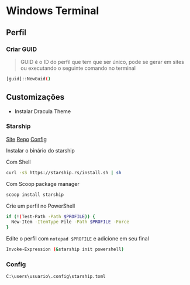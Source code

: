 # Windows Terminal
## Perfil
### Criar GUID
> GUID é o ID do perfil que tem que ser único, pode se gerar em sites ou executando o seguinte comando no terminal
```bash
[guid]::NewGuid()
```

## Customizações

- Instalar Dracula Theme

### Starship

[Site](https://starship.rs/)
[Repo](https://github.com/starship/starship)
[Config](https://starship.rs/config)

Instalar o binário do starship

Com Shell
```bash
curl -sS https://starship.rs/install.sh | sh
```

Com Scoop package manager
```bash
scoop install starship
```

Crie um perfil no PowerShell
```bash
if (!(Test-Path -Path $PROFILE)) {
  New-Item -ItemType File -Path $PROFILE -Force
}
```

Edite o perfil com `notepad $PROFILE` e adicione em seu final
```bash
Invoke-Expression (&starship init powershell)
```

### Config

`C:\users\usuario\.config\starship.toml`
